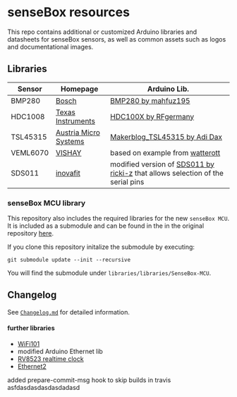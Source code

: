 # senseBox resources
This repo contains additional or customized Arduino libraries and datasheets for senseBox sensors, as well as common assets such as logos and documentational images.

## Libraries
|Sensor|Homepage|Arduino Lib.|
|------|--------|------------|
|BMP280|[Bosch](https://www.bosch-sensortec.com/bst/products/all_products/bmp280)|[BMP280 by mahfuz195](https://github.com/mahfuz195/BMP280-Arduino-Library)|
|HDC1008|[Texas Instruments](http://www.ti.com/product/HDC1008)|[HDC100X by RFgermany](https://github.com/RFgermany/HDC100X_Arduino_Library)|
|TSL45315|[Austria Micro Systems](http://www.ams.com/eng/Products/Sensor-Driven-Lighting/SDL-Ambient-Light-Sensors/TSL45315)|[Makerblog_TSL45315 by Adi Dax](https://github.com/adidax/Makerblog_TSL45315)|
|VEML6070|[VISHAY](http://www.vishay.com/ppg?84277)|based on example from [watterott](https://github.com/watterott/VEML6070-Breakout/blob/master/software/VEML6070.ino)|
|SDS011|[inovafit](http://aqicn.org/sensor/sds011/)|modified version of [SDS011 by ricki-z](https://github.com/ricki-z/SDS011) that allows selection of the serial pins|

### senseBox MCU library
This repository also includes the required libraries for the new `senseBox MCU`. It is included as a submodule and can be found in the in the original repository [here](https://github.com/sensebox/SenseBoxMCU-Lib).

If you clone this repository initalize the submodule by executing:
```
git submodule update --init --recursive
```

You will find the submodule under `libraries/libraries/SenseBox-MCU`.

## Changelog
See [`Changelog.md`](CHANGELOG.md) for detailed information.

#### further libraries
- [WiFi101](https://github.com/arduino-libraries/WiFi101/releases/tag/0.14.3)
- modified Arduino Ethernet lib
- [RV8523 realtime clock](https://github.com/watterott/Arduino-Libs/tree/master/RV8523)
- [Ethernet2](https://github.com/adafruit/Ethernet2)

added prepare-commit-msg hook to skip builds in travis
asfdasdasdasdasdadasd